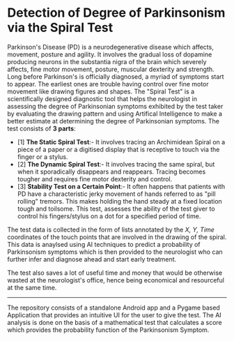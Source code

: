 # Detection of Degree of Parkinsonism via the Spiral Test
Parkinson's Disease (PD) is a neurodegenerative disease which affects, movement, posture and agility. It involves the gradual loss of dopamine producing neurons in the substantia nigra of the brain which severely affects, fine motor movement, posture, muscular dexterity and strength.
Long before Parkinson's is officially diagnosed, a myriad of symptoms start to appear. The earliest ones are trouble having control over fine motor movement like drawing figures and shapes. 
The "Spiral Test" is a scientifically designed diagnostic tool that helps the neurologist in assessing the degree of Parkinsonian symptoms exhibited by the test taker by evaluating the drawing pattern and using Artifical Intelligence to make a better estimate at determining the degree of Parkinsonian symptoms.
The test consists of **3 parts**:
 - [1] **The Static Spiral Test**:- It involves tracing an Archimidean Spiral on a piece of a paper or a digitised display that is receptive to touch via the finger or a stylus.
 - [2] **The Dynamic Spiral Test**:- It involves tracing the same spiral, but when it sporadically disappears and reappears. Tracing becomes tougher and requires fine motor dexterity and control.
 - [3] **Stability Test on a Certain Point**:- It often happens that patients with PD have a characteristic jerky movement of hands referred to as "pill rolling" tremors. This makes holding the hand steady at a fixed location tough and toilsome. This test, assesses the ability of the test giver to control his fingers/stylus on a dot for a specified period of time.
 
 The test data is collected in the form of lists annotated by the *X, Y, Time* coordinates of the touch points that are involved in the drawing of the spiral. This data is anaylsed using AI techniques to predict a probability of Parkinsonism symptoms which is then provided to the neurologist who can further infer and diagnose ahead and start early treatment.
 
The test also saves a lot of useful time and money that would be otherwise wasted at the neurologist's office, hence being economical and resourceful at the same time.

---
The repository consists of a standalone Android app and a Pygame based Application that provides an intuitive UI for the user to give the test.
The AI analysis is done on the basis of a mathematical test that calculates a score which provides the probability function of the Parkinsonism Symptom.
